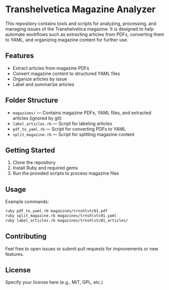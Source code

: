 # Transhelvetica Magazine Analyzer

This repository contains tools and scripts for analyzing, processing, and managing issues of the Transhelvetica magazine. It is designed to help automate workflows such as extracting articles from PDFs, converting them to YAML, and organizing magazine content for further use.

## Features
- Extract articles from magazine PDFs
- Convert magazine content to structured YAML files
- Organize articles by issue
- Label and summarize articles

## Folder Structure
- `magazines/` — Contains magazine PDFs, YAML files, and extracted articles (ignored by git)
- `label_articles.rb` — Script for labeling articles
- `pdf_to_yaml.rb` — Script for converting PDFs to YAML
- `split_magazine.rb` — Script for splitting magazine content

## Getting Started
1. Clone the repository
2. Install Ruby and required gems
3. Run the provided scripts to process magazine files

## Usage
Example commands:
```bash
ruby pdf_to_yaml.rb magazines/trnshlvtc01.pdf
ruby split_magazine.rb magazines/trnshlvtc01.yaml
ruby label_articles.rb magazines/trnshlvtc01_articles/
```

## Contributing
Feel free to open issues or submit pull requests for improvements or new features.

## License
Specify your license here (e.g., MIT, GPL, etc.)
